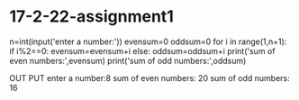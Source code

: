 # 17-2-22-assignment1
n=int(input('enter a number:'))
evensum=0
oddsum=0
for i in range(1,n+1):
    if i%2==0:
        evensum=evensum+i 
    else:
        oddsum=oddsum+i 
print('sum of even numbers:',evensum)
print('sum of odd numbers:',oddsum)


OUT PUT
enter a number:8
sum of even numbers: 20
sum of odd numbers: 16
